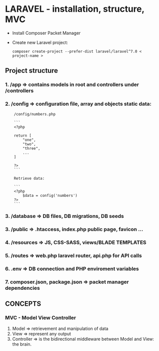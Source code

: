 # LARAVEL - installation, structure, MVC

* Install Composer Packet Manager
* Create new Laravel project: 

	`composer create-project --prefer-dist laravel/laravel^7.0 < project-name >`
	
## Project structure

###	1.	/app => contains models in root and controllers under /controllers

 
###	2. /config => configuration file, array and objects static data:
		/config/numbers.php
		
		```
		<?php
		
		return [
			"one",
			"two",
			"three",
			...
		]
		
		?>
		```
		
		Retrieve data:
		
		```
		<?php
			$data = config('numbers')
		?>
		```
### 	3.	/database => DB files, DB migrations, DB seeds

### 	3.	/public => .htaccess, index.php public page, favicon ...
### 	4.	/resources => JS, CSS-SASS, views/BLADE TEMPLATES 
### 	5.	/routes => web.php laravel router, api.php for API calls
### 	6. .env => DB connection and PHP enviroment variables
### 	7. composer.json, package.json => packet manager dependencies

## CONCEPTS

### MVC - Model View Controller

1. Model => retrievement and manipulation of data
2. View => represent any output
3. Controller => is the bidirectional middleware between Model and View: the brain.